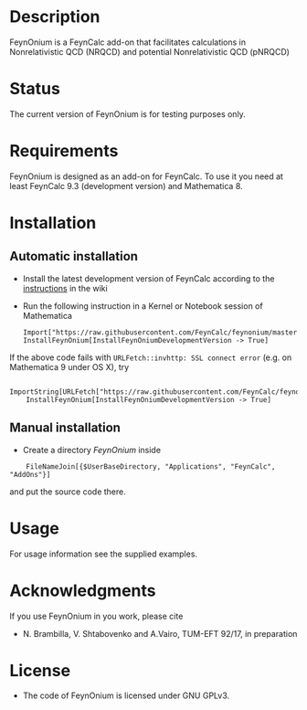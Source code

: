 # Description

FeynOnium is a FeynCalc add-on that facilitates calculations in Nonrelativistic QCD (NRQCD) and potential Nonrelativistic QCD (pNRQCD)

# Status

The current version of FeynOnium is for testing purposes only.

# Requirements

FeynOnium is designed as an add-on for FeynCalc. To use it you need at least FeynCalc 9.3 (development version) and Mathematica 8.

# Installation

## Automatic installation

* Install the latest development version of FeynCalc according to the [instructions](https://github.com/FeynCalc/feyncalc/wiki/Installation#dev_automatic_installation) in the wiki

* Run the following instruction in a Kernel or Notebook session of Mathematica

	```
	Import["https://raw.githubusercontent.com/FeynCalc/feynonium/master/install.m"]
	InstallFeynOnium[InstallFeynOniumDevelopmentVersion -> True]
	```

If the above code fails with `URLFetch::invhttp: SSL connect error` (e.g. on Mathematica 9 under OS X), try


```
	ImportString[URLFetch["https://raw.githubusercontent.com/FeynCalc/feynonium/master/install.m"]]
	InstallFeynOnium[InstallFeynOniumDevelopmentVersion -> True]
```

## Manual installation


* Create a directory _FeynOnium_ inside

```
	FileNameJoin[{$UserBaseDirectory, "Applications", "FeynCalc", "AddOns"}]
```

and put the source code there.

# Usage

For usage information see the supplied examples.

# Acknowledgments

If you use FeynOnium in you work, please cite

* N. Brambilla, V. Shtabovenko and A.Vairo, TUM-EFT 92/17, in preparation

# License

* The code of FeynOnium is licensed under GNU GPLv3.
